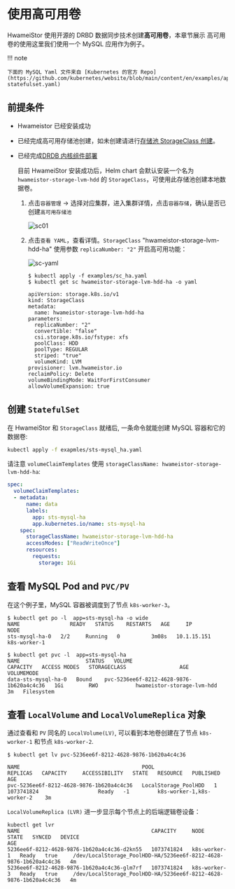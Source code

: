 # 使用高可用卷

HwameiStor 使用开源的 DRBD 数据同步技术创建**高可用卷**，本章节展示 高可用卷的使用这里我们使用一个 MySQL 应用作为例子。

!!! note

    下面的 MySQL Yaml 文件来自 [Kubernetes 的官方 Repo](https://github.com/kubernetes/website/blob/main/content/en/examples/application/mysql/mysql-statefulset.yaml)

## 前提条件

- Hwameistor 已经安装成功

- 已经完成高可用存储池创建，如未创建请进行[存储池 StorageClass 创建](../../../kpanda/user-guide/storage/sc.md)。

- 已经完成[DRDB 内核组件部署](../install/drbdinstall.md) 

  目前 HwameiStor 安装成功后，Helm chart 会默认安装一个名为 `hwameistor-storage-lvm-hdd` 的 `StorageClass`，可使用此存储池创建本地数据卷。

    1. 点击`容器管理` -> 选择对应集群，进入集群详情，点击`容器存储`，确认是否已创建`高可用存储池`

        ![sc01](https://docs.daocloud.io/daocloud-docs-images/docs/storage/images/ha-sc01.jpg)

    2. 点击`查看 YAML`，查看详情。`StorageClass` "hwameistor-storage-lvm-hdd-ha" 使用参数 `replicaNumber: "2"` 开启高可用功能：

        ![sc-yaml](https://docs.daocloud.io/daocloud-docs-images/docs/storage/images/ha-sc02.jpg)

        ```
        $ kubectl apply -f examples/sc_ha.yaml
        $ kubectl get sc hwameistor-storage-lvm-hdd-ha -o yaml
        
        apiVersion: storage.k8s.io/v1
        kind: StorageClass
        metadata:
          name: hwameistor-storage-lvm-hdd-ha
        parameters:
          replicaNumber: "2"
          convertible: "false"
          csi.storage.k8s.io/fstype: xfs
          poolClass: HDD
          poolType: REGULAR
          striped: "true"
          volumeKind: LVM
        provisioner: lvm.hwameistor.io
        reclaimPolicy: Delete
        volumeBindingMode: WaitForFirstConsumer
        allowVolumeExpansion: true
        ```

## 创建 `StatefulSet`

在 HwameiStor 和 `StorageClass` 就绪后, 一条命令就能创建 MySQL 容器和它的数据卷:

```sh
kubectl apply -f exapmles/sts-mysql_ha.yaml
```

请注意 `volumeClaimTemplates` 使用 `storageClassName: hwameistor-storage-lvm-hdd-ha`:

```yaml
spec:
  volumeClaimTemplates:
  - metadata:
      name: data
      labels:
        app: sts-mysql-ha
        app.kubernetes.io/name: sts-mysql-ha
    spec:
      storageClassName: hwameistor-storage-lvm-hdd-ha
      accessModes: ["ReadWriteOnce"]
      resources:
        requests:
          storage: 1Gi
```

## 查看 MySQL Pod and `PVC/PV`

在这个例子里，MySQL 容器被调度到了节点 `k8s-worker-3`。

```console
$ kubectl get po -l  app=sts-mysql-ha -o wide
NAME                READY   STATUS    RESTARTS   AGE     IP            NODE        
sts-mysql-ha-0   2/2     Running   0          3m08s   10.1.15.151   k8s-worker-1

$ kubectl get pvc -l  app=sts-mysql-ha
NAME                     STATUS   VOLUME                                     CAPACITY   ACCESS MODES   STORAGECLASS                 AGE   VOLUMEMODE
data-sts-mysql-ha-0   Bound    pvc-5236ee6f-8212-4628-9876-1b620a4c4c36   1Gi        RWO            hwameistor-storage-lvm-hdd    3m   Filesystem
```

## 查看 `LocalVolume` and `LocalVolumeReplica` 对象

通过查看和 `PV` 同名的 `LocalVolume(LV)`, 可以看到本地卷创建在了节点 `k8s-worker-1` 和节点 `k8s-worker-2`.

```console
$ kubectl get lv pvc-5236ee6f-8212-4628-9876-1b620a4c4c36

NAME                                       POOL                   REPLICAS   CAPACITY     ACCESSIBILITY   STATE   RESOURCE   PUBLISHED                    AGE
pvc-5236ee6f-8212-4628-9876-1b620a4c4c36   LocalStorage_PoolHDD   1          1073741824                   Ready   -1         k8s-worker-1,k8s-worker-2    3m
```

`LocalVolumeReplica (LVR)` 进一步显示每个节点上的后端逻辑卷设备：

```console
kubectl get lvr
NAME                                          CAPACITY     NODE           STATE   SYNCED   DEVICE                                                              AGE
5236ee6f-8212-4628-9876-1b620a4c4c36-d2kn55   1073741824   k8s-worker-1   Ready   true     /dev/LocalStorage_PoolHDD-HA/5236ee6f-8212-4628-9876-1b620a4c4c36   4m
5236ee6f-8212-4628-9876-1b620a4c4c36-glm7rf   1073741824   k8s-worker-3   Ready   true     /dev/LocalStorage_PoolHDD-HA/5236ee6f-8212-4628-9876-1b620a4c4c36   4m
```
